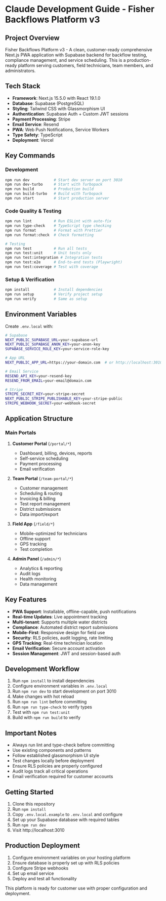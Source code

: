 # Claude Development Guide - Fisher Backflows Platform v3

## Project Overview
Fisher Backflows Platform v3 - A clean, customer-ready comprehensive Next.js PWA application with Supabase backend for backflow testing, compliance management, and service scheduling. This is a production-ready platform serving customers, field technicians, team members, and administrators.

## Tech Stack
- **Framework**: Next.js 15.5.0 with React 19.1.0
- **Database**: Supabase (PostgreSQL)
- **Styling**: Tailwind CSS with Glassmorphism UI
- **Authentication**: Supabase Auth + Custom JWT sessions
- **Payment Processing**: Stripe
- **Email Service**: Resend
- **PWA**: Web Push Notifications, Service Workers
- **Type Safety**: TypeScript
- **Deployment**: Vercel

## Key Commands

### Development
```bash
npm run dev           # Start dev server on port 3010
npm run dev-turbo     # Start with Turbopack
npm run build         # Production build
npm run build-turbo   # Build with Turbopack
npm run start         # Start production server
```

### Code Quality & Testing
```bash
npm run lint          # Run ESLint with auto-fix
npm run type-check    # TypeScript type checking
npm run format        # Format with Prettier
npm run format:check  # Check formatting

# Testing
npm run test          # Run all tests
npm run test:unit     # Unit tests only
npm run test:integration # Integration tests
npm run test:e2e      # End-to-end tests (Playwright)
npm run test:coverage # Test with coverage
```

### Setup & Verification
```bash
npm install           # Install dependencies
npm run setup         # Verify project setup
npm run verify        # Same as setup
```

## Environment Variables
Create `.env.local` with:
```bash
# Supabase
NEXT_PUBLIC_SUPABASE_URL=your-supabase-url
NEXT_PUBLIC_SUPABASE_ANON_KEY=your-anon-key
SUPABASE_SERVICE_ROLE_KEY=your-service-role-key

# App URL
NEXT_PUBLIC_APP_URL=https://your-domain.com  # or http://localhost:3010 for dev

# Email Service
RESEND_API_KEY=your-resend-key
RESEND_FROM_EMAIL=your-email@domain.com

# Stripe
STRIPE_SECRET_KEY=your-stripe-secret
NEXT_PUBLIC_STRIPE_PUBLISHABLE_KEY=your-stripe-public
STRIPE_WEBHOOK_SECRET=your-webhook-secret
```

## Application Structure

### Main Portals
1. **Customer Portal** (`/portal/*`)
   - Dashboard, billing, devices, reports
   - Self-service scheduling
   - Payment processing
   - Email verification

2. **Team Portal** (`/team-portal/*`)
   - Customer management
   - Scheduling & routing
   - Invoicing & billing
   - Test report management
   - District submissions
   - Data import/export

3. **Field App** (`/field/*`)
   - Mobile-optimized for technicians
   - Offline support
   - GPS tracking
   - Test completion

4. **Admin Panel** (`/admin/*`)
   - Analytics & reporting
   - Audit logs
   - Health monitoring
   - Data management

## Key Features
- **PWA Support**: Installable, offline-capable, push notifications
- **Real-time Updates**: Live appointment tracking
- **Multi-tenant**: Supports multiple water districts
- **Compliance**: Automated district report submissions
- **Mobile-First**: Responsive design for field use
- **Security**: RLS policies, audit logging, rate limiting
- **GPS Tracking**: Real-time technician location
- **Email Verification**: Secure account activation
- **Session Management**: JWT and session-based auth

## Development Workflow
1. Run `npm install` to install dependencies
2. Configure environment variables in `.env.local`
3. Run `npm run dev` to start development on port 3010
4. Make changes with hot reload
5. Run `npm run lint` before committing
6. Run `npm run type-check` to verify types
7. Test with `npm run test:unit`
8. Build with `npm run build` to verify

## Important Notes
- Always run lint and type-check before committing
- Use existing components and patterns
- Follow established glassmorphism UI style
- Test changes locally before deployment
- Ensure RLS policies are properly configured
- Audit logs track all critical operations
- Email verification required for customer accounts

## Getting Started
1. Clone this repository
2. Run `npm install`
3. Copy `.env.local.example` to `.env.local` and configure
4. Set up your Supabase database with required tables
5. Run `npm run dev`
6. Visit http://localhost:3010

## Production Deployment
1. Configure environment variables on your hosting platform
2. Ensure database is properly set up with RLS policies
3. Configure Stripe webhooks
4. Set up email service
5. Deploy and test all functionality

This platform is ready for customer use with proper configuration and deployment.